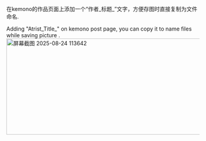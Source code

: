 在kemono的作品页面上添加一个“作者_标题_”文字，方便存图时直接复制为文件命名.

Adding "Atrist_Title_" on kemono post page, you can copy it to name files while saving picture .
<img width="1430" height="252" alt="屏幕截图 2025-08-24 113642" src="https://github.com/user-attachments/assets/003be2cc-bd40-408b-a2e7-bf5385a2e4d3" />
